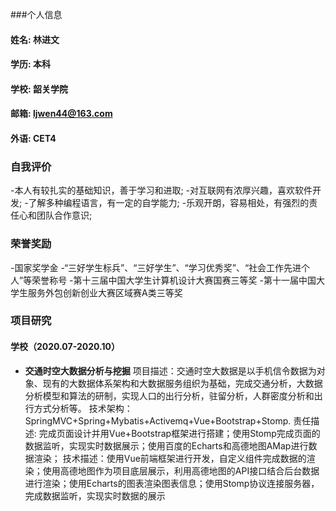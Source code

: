###个人信息
#### 姓名: 林进文
#### 学历: 本科
#### 学校: 韶关学院
#### 邮箱: ljwen44@163.com
#### 外语: CET4

###  自我评价
-本人有较扎实的基础知识，善于学习和进取;
-对互联网有浓厚兴趣，喜欢软件开发;
-了解多种编程语言，有一定的自学能力;
-乐观开朗，容易相处，有强烈的责任心和团队合作意识;

### 荣誉奖励
-国家奖学金
-“三好学生标兵”、“三好学生”、“学习优秀奖”、“社会工作先进个人”等荣誉称号
-第十三届中国大学生计算机设计大赛国赛三等奖
-第十一届中国大学生服务外包创新创业大赛区域赛A类三等奖

### 项目研究
#### 学校（2020.07-2020.10）
- **交通时空大数据分析与挖掘**
项目描述：交通时空大数据是以手机信令数据为对象、现有的大数据体系架构和大数据服务组织为基础，完成交通分析，大数据分析模型和算法的研制，实现人口的出行分析，驻留分析，人群密度分析和出行方式分析等。
技术架构：SpringMVC+Spring+Mybatis+Activemq+Vue+Bootstrap+Stomp.
责任描述: 完成页面设计并用Vue+Bootstrap框架进行搭建；使用Stomp完成页面的数据监听，实现实时数据展示；使用百度的Echarts和高德地图AMap进行数据渲染；
技术描述：使用Vue前端框架进行开发，自定义组件完成数据的渲染；使用高德地图作为项目底层展示，利用高德地图的API接口结合后台数据进行渲染；使用Echarts的图表渲染图表信息；使用Stomp协议连接服务器，完成数据监听，实现实时数据的展示
